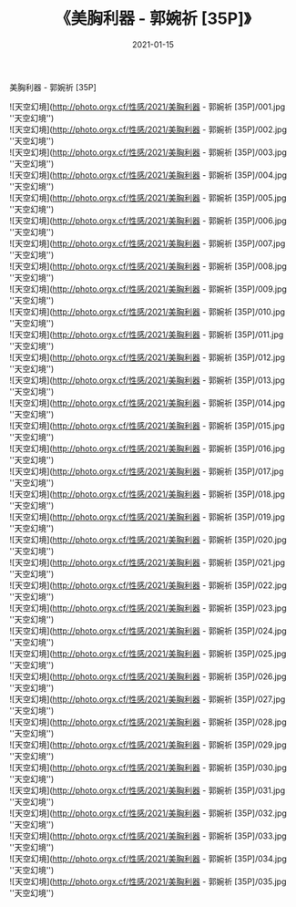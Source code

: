 ﻿---
layout: post
title:  《美胸利器 - 郭婉祈 [35P]》
date:   2021-01-15
image: http://photo.orgx.cf/性感/2021/美胸利器 - 郭婉祈 [35P]/000.jpg
categories: [美女, 性感, 泳衣]
---

美胸利器 - 郭婉祈 [35P]



![天空幻境](http://photo.orgx.cf/性感/2021/美胸利器 - 郭婉祈 [35P]/001.jpg ''天空幻境'') <br>
![天空幻境](http://photo.orgx.cf/性感/2021/美胸利器 - 郭婉祈 [35P]/002.jpg ''天空幻境'') <br>
![天空幻境](http://photo.orgx.cf/性感/2021/美胸利器 - 郭婉祈 [35P]/003.jpg ''天空幻境'') <br>
![天空幻境](http://photo.orgx.cf/性感/2021/美胸利器 - 郭婉祈 [35P]/004.jpg ''天空幻境'') <br>
![天空幻境](http://photo.orgx.cf/性感/2021/美胸利器 - 郭婉祈 [35P]/005.jpg ''天空幻境'') <br>
![天空幻境](http://photo.orgx.cf/性感/2021/美胸利器 - 郭婉祈 [35P]/006.jpg ''天空幻境'') <br>
![天空幻境](http://photo.orgx.cf/性感/2021/美胸利器 - 郭婉祈 [35P]/007.jpg ''天空幻境'') <br>
![天空幻境](http://photo.orgx.cf/性感/2021/美胸利器 - 郭婉祈 [35P]/008.jpg ''天空幻境'') <br>
![天空幻境](http://photo.orgx.cf/性感/2021/美胸利器 - 郭婉祈 [35P]/009.jpg ''天空幻境'') <br>
![天空幻境](http://photo.orgx.cf/性感/2021/美胸利器 - 郭婉祈 [35P]/010.jpg ''天空幻境'') <br>
![天空幻境](http://photo.orgx.cf/性感/2021/美胸利器 - 郭婉祈 [35P]/011.jpg ''天空幻境'') <br>
![天空幻境](http://photo.orgx.cf/性感/2021/美胸利器 - 郭婉祈 [35P]/012.jpg ''天空幻境'') <br>
![天空幻境](http://photo.orgx.cf/性感/2021/美胸利器 - 郭婉祈 [35P]/013.jpg ''天空幻境'') <br>
![天空幻境](http://photo.orgx.cf/性感/2021/美胸利器 - 郭婉祈 [35P]/014.jpg ''天空幻境'') <br>
![天空幻境](http://photo.orgx.cf/性感/2021/美胸利器 - 郭婉祈 [35P]/015.jpg ''天空幻境'') <br>
![天空幻境](http://photo.orgx.cf/性感/2021/美胸利器 - 郭婉祈 [35P]/016.jpg ''天空幻境'') <br>
![天空幻境](http://photo.orgx.cf/性感/2021/美胸利器 - 郭婉祈 [35P]/017.jpg ''天空幻境'') <br>
![天空幻境](http://photo.orgx.cf/性感/2021/美胸利器 - 郭婉祈 [35P]/018.jpg ''天空幻境'') <br>
![天空幻境](http://photo.orgx.cf/性感/2021/美胸利器 - 郭婉祈 [35P]/019.jpg ''天空幻境'') <br>
![天空幻境](http://photo.orgx.cf/性感/2021/美胸利器 - 郭婉祈 [35P]/020.jpg ''天空幻境'') <br>
![天空幻境](http://photo.orgx.cf/性感/2021/美胸利器 - 郭婉祈 [35P]/021.jpg ''天空幻境'') <br>
![天空幻境](http://photo.orgx.cf/性感/2021/美胸利器 - 郭婉祈 [35P]/022.jpg ''天空幻境'') <br>
![天空幻境](http://photo.orgx.cf/性感/2021/美胸利器 - 郭婉祈 [35P]/023.jpg ''天空幻境'') <br>
![天空幻境](http://photo.orgx.cf/性感/2021/美胸利器 - 郭婉祈 [35P]/024.jpg ''天空幻境'') <br>
![天空幻境](http://photo.orgx.cf/性感/2021/美胸利器 - 郭婉祈 [35P]/025.jpg ''天空幻境'') <br>
![天空幻境](http://photo.orgx.cf/性感/2021/美胸利器 - 郭婉祈 [35P]/026.jpg ''天空幻境'') <br>
![天空幻境](http://photo.orgx.cf/性感/2021/美胸利器 - 郭婉祈 [35P]/027.jpg ''天空幻境'') <br>
![天空幻境](http://photo.orgx.cf/性感/2021/美胸利器 - 郭婉祈 [35P]/028.jpg ''天空幻境'') <br>
![天空幻境](http://photo.orgx.cf/性感/2021/美胸利器 - 郭婉祈 [35P]/029.jpg ''天空幻境'') <br>
![天空幻境](http://photo.orgx.cf/性感/2021/美胸利器 - 郭婉祈 [35P]/030.jpg ''天空幻境'') <br>
![天空幻境](http://photo.orgx.cf/性感/2021/美胸利器 - 郭婉祈 [35P]/031.jpg ''天空幻境'') <br>
![天空幻境](http://photo.orgx.cf/性感/2021/美胸利器 - 郭婉祈 [35P]/032.jpg ''天空幻境'') <br>
![天空幻境](http://photo.orgx.cf/性感/2021/美胸利器 - 郭婉祈 [35P]/033.jpg ''天空幻境'') <br>
![天空幻境](http://photo.orgx.cf/性感/2021/美胸利器 - 郭婉祈 [35P]/034.jpg ''天空幻境'') <br>
![天空幻境](http://photo.orgx.cf/性感/2021/美胸利器 - 郭婉祈 [35P]/035.jpg ''天空幻境'') <br>